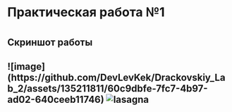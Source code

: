 <h1>Практическая работа №1<h1>
<h2>Скриншот работы<h2>
![image](https://github.com/DevLevKek/Drackovskiy_Lab_2/assets/135211811/60c9dbfe-7fc7-4b97-ad02-640ceeb11746)
<img src="https://github.com/DevLevKek/Drackovskiy_Lab_2/assets/135211811/60c9dbfe-7fc7-4b97-ad02-640ceeb11746" alt="lasagna">
